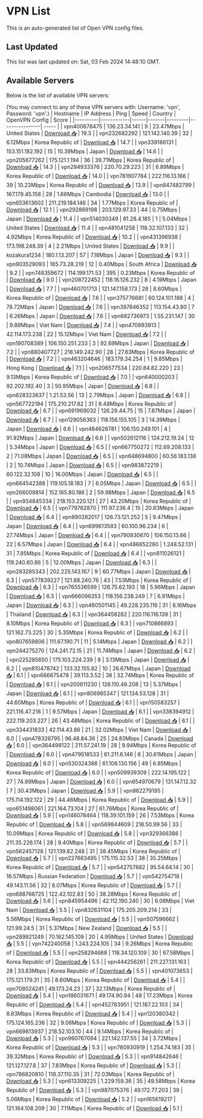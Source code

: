 # VPN List

This is an auto-generated list of Open VPN config files.

## Last Updated

This list was last updated on: Sat, 03 Feb 2024 14:48:10 GMT.

## Available Servers

Below is the list of available VPN servers:

(You may connect to any of these VPN servers with: Username: 'vpn', Password: 'vpn'.)
| Hostname | IP Address | Ping | Speed | Country | OpenVPN Config | Score |
|----------|------------|------|-------|---------|----------------| ----- |
| vpn400678475 | 136.23.34.141 | 9 | 23.47Mbps | United States | [Download 📥](./configs/server_0_US.ovpn) | 19.3 |
| vpn232682292 | 121.142.140.39 | 32 | 6.12Mbps | Korea Republic of | [Download 📥](./configs/server_1_KR.ovpn) | 14.7 |
| vpn339186131 | 153.151.182.192 | 15 | 10.39Mbps | Japan | [Download 📥](./configs/server_2_JP.ovpn) | 14.6 |
| vpn205677262 | 175.121.1.194 | 36 | 39.71Mbps | Korea Republic of | [Download 📥](./configs/server_3_KR.ovpn) | 14.3 |
| vpn294933376 | 220.70.29.223 | 31 | 6.89Mbps | Korea Republic of | [Download 📥](./configs/server_4_KR.ovpn) | 14.0 |
| vpn781907784 | 222.116.13.166 | 39 | 10.23Mbps | Korea Republic of | [Download 📥](./configs/server_5_KR.ovpn) | 13.9 |
| vpn847482799 | 167.179.45.158 | 28 | 1.66Mbps | Cambodia | [Download 📥](./configs/server_6_KH.ovpn) | 13.0 |
| vpn653613602 | 211.219.184.146 | 34 | 1.77Mbps | Korea Republic of | [Download 📥](./configs/server_7_KR.ovpn) | 12.1 |
| vpn292869198 | 203.129.97.33 | 44 | 0.75Mbps | Japan | [Download 📥](./configs/server_8_JP.ovpn) | 11.4 |
| vpn514030349 | 81.28.4.185 | 1 | 5.04Mbps | United States | [Download 📥](./configs/server_9_US.ovpn) | 11.4 |
| vpn481041258 | 118.32.107.133 | 32 | 4.92Mbps | Korea Republic of | [Download 📥](./configs/server_10_KR.ovpn) | 10.2 |
| vpn431396938 | 173.198.248.39 | 4 | 2.21Mbps | United States | [Download 📥](./configs/server_11_US.ovpn) | 9.9 |
| kozakura1234 | 180.1.13.207 | 57 | 7.18Mbps | Japan | [Download 📥](./configs/server_12_JP.ovpn) | 9.3 |
| vpn903529093 | 165.73.28.219 | 12 | 0.40Mbps | South Africa | [Download 📥](./configs/server_13_ZA.ovpn) | 9.2 |
| vpn748359672 | 114.199.171.53 | 395 | 0.23Mbps | Korea Republic of | [Download 📥](./configs/server_14_KR.ovpn) | 9.0 |
| vpn208722452 | 118.16.126.232 | 8 | 4.19Mbps | Japan | [Download 📥](./configs/server_15_JP.ovpn) | 7.7 |
| vpn460701713 | 121.147.158.173 | 28 | 8.60Mbps | Korea Republic of | [Download 📥](./configs/server_16_KR.ovpn) | 7.6 |
| vpn375776681 | 60.124.101.188 | 4 | 78.72Mbps | Japan | [Download 📥](./configs/server_17_JP.ovpn) | 7.6 |
| vpn397846352 | 113.154.43.80 | 7 | 6.26Mbps | Japan | [Download 📥](./configs/server_18_JP.ovpn) | 7.6 |
| vpn682736973 | 1.55.231.147 | 30 | 9.89Mbps | Viet Nam | [Download 📥](./configs/server_19_VN.ovpn) | 7.4 |
| vpn470893813 | 42.114.173.238 | 22 | 15.12Mbps | Viet Nam | [Download 📥](./configs/server_20_VN.ovpn) | 7.2 |
| vpn190708389 | 106.150.251.233 | 3 | 92.69Mbps | Japan | [Download 📥](./configs/server_21_JP.ovpn) | 7.2 |
| vpn880407727 | 218.149.242.90 | 28 | 27.63Mbps | Korea Republic of | [Download 📥](./configs/server_22_KR.ovpn) | 7.2 |
| vpn463204646 | 183.179.34.254 | 1 | 9.85Mbps | Hong Kong | [Download 📥](./configs/server_23_HK.ovpn) | 7.1 |
| vpn206577534 | 220.84.82.220 | 23 | 9.13Mbps | Korea Republic of | [Download 📥](./configs/server_24_KR.ovpn) | 7.0 |
| vpn640000203 | 92.202.192.40 | 3 | 50.95Mbps | Japan | [Download 📥](./configs/server_25_JP.ovpn) | 6.8 |
| vpn628323637 | 1.21.53.56 | 13 | 2.79Mbps | Japan | [Download 📥](./configs/server_26_JP.ovpn) | 6.8 |
| vpn567722194 | 175.210.217.82 | 31 | 9.48Mbps | Korea Republic of | [Download 📥](./configs/server_27_KR.ovpn) | 6.7 |
| vpn691969032 | 126.29.44.75 | 15 | 7.87Mbps | Japan | [Download 📥](./configs/server_28_JP.ovpn) | 6.7 |
| vpn129056363 | 118.156.155.105 | 3 | 14.39Mbps | Japan | [Download 📥](./configs/server_29_JP.ovpn) | 6.6 |
| vpn484628781 | 106.150.249.101 | 4 | 91.92Mbps | Japan | [Download 📥](./configs/server_30_JP.ovpn) | 6.6 |
| vpn502612116 | 124.212.19.24 | 12 | 5.34Mbps | Japan | [Download 📥](./configs/server_31_JP.ovpn) | 6.5 |
| vpn667750272 | 112.69.208.133 | 2 | 71.08Mbps | Japan | [Download 📥](./configs/server_32_JP.ovpn) | 6.5 |
| vpn648694800 | 60.56.183.138 | 2 | 10.74Mbps | Japan | [Download 📥](./configs/server_33_JP.ovpn) | 6.5 |
| vpn983872219 | 60.122.32.108 | 10 | 16.00Mbps | Japan | [Download 📥](./configs/server_34_JP.ovpn) | 6.5 |
| vpn664542388 | 119.105.18.183 | 7 | 6.05Mbps | Japan | [Download 📥](./configs/server_35_JP.ovpn) | 6.5 |
| vpn266009814 | 152.165.80.186 | 2 | 59.98Mbps | Japan | [Download 📥](./configs/server_36_JP.ovpn) | 6.5 |
| vpn934845334 | 218.153.220.121 | 27 | 43.20Mbps | Korea Republic of | [Download 📥](./configs/server_37_KR.ovpn) | 6.5 |
| vpn779762870 | 111.97.236.4 | 15 | 20.83Mbps | Japan | [Download 📥](./configs/server_38_JP.ovpn) | 6.4 |
| vpn890282017 | 126.73.121.252 | 5 | 9.47Mbps | Japan | [Download 📥](./configs/server_39_JP.ovpn) | 6.4 |
| vpn699613583 | 60.100.96.234 | 6 | 27.74Mbps | Japan | [Download 📥](./configs/server_40_JP.ovpn) | 6.4 |
| vpn790930670 | 106.150.13.66 | 22 | 6.57Mbps | Japan | [Download 📥](./configs/server_41_JP.ovpn) | 6.4 |
| vpn486852280 | 1.248.52.131 | 31 | 7.85Mbps | Korea Republic of | [Download 📥](./configs/server_42_KR.ovpn) | 6.4 |
| vpn811026121 | 119.240.60.86 | 5 | 12.00Mbps | Japan | [Download 📥](./configs/server_43_JP.ovpn) | 6.3 |
| vpn283285343 | 202.225.143.167 | 9 | 60.77Mbps | Japan | [Download 📥](./configs/server_44_JP.ovpn) | 6.3 |
| vpn577839227 | 121.88.240.76 | 43 | 7.53Mbps | Korea Republic of | [Download 📥](./configs/server_45_KR.ovpn) | 6.3 |
| vpn765536599 | 126.75.62.193 | 18 | 5.96Mbps | Japan | [Download 📥](./configs/server_46_JP.ovpn) | 6.3 |
| vpn666096353 | 118.156.238.249 | 7 | 6.91Mbps | Japan | [Download 📥](./configs/server_47_JP.ovpn) | 6.3 |
| vpn460501145 | 49.228.235.116 | 31 | 8.16Mbps | Thailand | [Download 📥](./configs/server_48_TH.ovpn) | 6.3 |
| vpn364458282 | 220.116.116.139 | 31 | 8.10Mbps | Korea Republic of | [Download 📥](./configs/server_49_KR.ovpn) | 6.3 |
| vpn710866893 | 121.162.73.225 | 30 | 5.35Mbps | Korea Republic of | [Download 📥](./configs/server_50_KR.ovpn) | 6.2 |
| vpn807659806 | 111.67.190.71 | 11 | 5.14Mbps | Japan | [Download 📥](./configs/server_51_JP.ovpn) | 6.2 |
| vpn244275270 | 124.241.72.15 | 21 | 11.74Mbps | Japan | [Download 📥](./configs/server_52_JP.ovpn) | 6.2 |
| vpn225285650 | 175.103.224.239 | 8 | 3.13Mbps | Japan | [Download 📥](./configs/server_53_JP.ovpn) | 6.2 |
| vpn810478742 | 133.32.155.82 | 10 | 26.67Mbps | Japan | [Download 📥](./configs/server_54_JP.ovpn) | 6.1 |
| vpn666675478 | 39.113.3.52 | 38 | 32.74Mbps | Korea Republic of | [Download 📥](./configs/server_55_KR.ovpn) | 6.1 |
| vpn200611230 | 126.110.49.208 | 13 | 5.37Mbps | Japan | [Download 📥](./configs/server_56_JP.ovpn) | 6.1 |
| vpn806985347 | 121.134.53.128 | 31 | 44.60Mbps | Korea Republic of | [Download 📥](./configs/server_57_KR.ovpn) | 6.1 |
| vpn150583257 | 221.116.47.218 | 1 | 9.57Mbps | Japan | [Download 📥](./configs/server_58_JP.ovpn) | 6.1 |
| vpn338394912 | 222.119.203.227 | 26 | 43.48Mbps | Korea Republic of | [Download 📥](./configs/server_59_KR.ovpn) | 6.1 |
| vpn334431833 | 42.114.43.86 | 21 | 32.02Mbps | Viet Nam | [Download 📥](./configs/server_60_VN.ovpn) | 6.0 |
| vpn478326795 | 96.48.84.36 | 25 | 24.83Mbps | Canada | [Download 📥](./configs/server_61_CA.ovpn) | 6.0 |
| vpn364498122 | 211.57.241.19 | 28 | 9.94Mbps | Korea Republic of | [Download 📥](./configs/server_62_KR.ovpn) | 6.0 |
| vpn479518533 | 61.211.6.146 | 6 | 30.61Mbps | Japan | [Download 📥](./configs/server_63_JP.ovpn) | 6.0 |
| vpn530324388 | 61.108.130.156 | 49 | 6.85Mbps | Korea Republic of | [Download 📥](./configs/server_64_KR.ovpn) | 6.0 |
| vpn509939309 | 222.14.195.122 | 27 | 74.99Mbps | Japan | [Download 📥](./configs/server_65_JP.ovpn) | 6.0 |
| vpn654970679 | 131.147.12.32 | 7 | 30.43Mbps | Japan | [Download 📥](./configs/server_66_JP.ovpn) | 5.9 |
| vpn862279195 | 175.114.192.122 | 29 | 44.46Mbps | Korea Republic of | [Download 📥](./configs/server_67_KR.ovpn) | 5.9 |
| vpn651498061 | 221.164.73.104 | 27 | 61.76Mbps | Korea Republic of | [Download 📥](./configs/server_68_KR.ovpn) | 5.9 |
| vpn146078464 | 118.39.101.159 | 26 | 7.53Mbps | Korea Republic of | [Download 📥](./configs/server_69_KR.ovpn) | 5.8 |
| vpn569844609 | 218.50.99.56 | 33 | 10.09Mbps | Korea Republic of | [Download 📥](./configs/server_70_KR.ovpn) | 5.8 |
| vpn329366386 | 211.35.226.174 | 28 | 9.40Mbps | Korea Republic of | [Download 📥](./configs/server_71_KR.ovpn) | 5.7 |
| vpn562457128 | 121.139.82.248 | 31 | 38.45Mbps | Korea Republic of | [Download 📥](./configs/server_72_KR.ovpn) | 5.7 |
| vpn227663495 | 175.115.32.53 | 38 | 35.25Mbps | Korea Republic of | [Download 📥](./configs/server_73_KR.ovpn) | 5.7 |
| vpn542757882 | 95.54.64.14 | 30 | 16.57Mbps | Russian Federation | [Download 📥](./configs/server_74_RU.ovpn) | 5.7 |
| vpn542754718 | 49.143.11.56 | 32 | 8.07Mbps | Korea Republic of | [Download 📥](./configs/server_75_KR.ovpn) | 5.7 |
| vpn688768725 | 122.42.102.83 | 50 | 38.28Mbps | Korea Republic of | [Download 📥](./configs/server_76_KR.ovpn) | 5.6 |
| vpn845954496 | 42.112.190.240 | 30 | 6.08Mbps | Viet Nam | [Download 📥](./configs/server_77_VN.ovpn) | 5.5 |
| vpn832631104 | 175.205.209.214 | 33 | 5.56Mbps | Korea Republic of | [Download 📥](./configs/server_78_KR.ovpn) | 5.5 |
| vpn507596662 | 121.99.24.5 | 31 | 5.37Mbps | New Zealand | [Download 📥](./configs/server_79_NZ.ovpn) | 5.5 |
| vpn289921249 | 70.162.145.109 | 20 | 4.95Mbps | United States | [Download 📥](./configs/server_80_US.ovpn) | 5.5 |
| vpn742240058 | 1.243.224.105 | 34 | 9.26Mbps | Korea Republic of | [Download 📥](./configs/server_81_KR.ovpn) | 5.5 |
| vpn258294668 | 118.34.120.109 | 30 | 67.58Mbps | Korea Republic of | [Download 📥](./configs/server_82_KR.ovpn) | 5.5 |
| vpn444256261 | 211.227.131.163 | 28 | 33.83Mbps | Korea Republic of | [Download 📥](./configs/server_83_KR.ovpn) | 5.5 |
| vpn401073653 | 175.121.179.31 | 35 | 8.60Mbps | Korea Republic of | [Download 📥](./configs/server_84_KR.ovpn) | 5.4 |
| vpn708024241 | 49.173.24.23 | 37 | 32.13Mbps | Korea Republic of | [Download 📥](./configs/server_85_KR.ovpn) | 5.4 |
| vpn186031671 | 49.174.90.94 | 48 | 17.23Mbps | Korea Republic of | [Download 📥](./configs/server_86_KR.ovpn) | 5.4 |
| vpn452783951 | 121.187.22.103 | 34 | 8.83Mbps | Korea Republic of | [Download 📥](./configs/server_87_KR.ovpn) | 5.4 |
| vpn120380342 | 175.124.165.236 | 32 | 9.06Mbps | Korea Republic of | [Download 📥](./configs/server_88_KR.ovpn) | 5.3 |
| vpn669813937 | 218.52.103.10 | 44 | 9.14Mbps | Korea Republic of | [Download 📥](./configs/server_89_KR.ovpn) | 5.3 |
| vpn960767094 | 221.142.137.55 | 34 | 3.72Mbps | Korea Republic of | [Download 📥](./configs/server_90_KR.ovpn) | 5.3 |
| vpn780930919 | 1.254.74.183 | 35 | 39.32Mbps | Korea Republic of | [Download 📥](./configs/server_91_KR.ovpn) | 5.3 |
| vpn914842646 | 121.127.127.8 | 37 | 7.83Mbps | Korea Republic of | [Download 📥](./configs/server_92_KR.ovpn) | 5.3 |
| vpn786820810 | 118.37.110.35 | 31 | 72.03Mbps | Korea Republic of | [Download 📥](./configs/server_93_KR.ovpn) | 5.3 |
| vpn613309225 | 1.229.159.36 | 35 | 49.58Mbps | Korea Republic of | [Download 📥](./configs/server_94_KR.ovpn) | 5.3 |
| vpn987075376 | 49.172.77.203 | 39 | 5.06Mbps | Korea Republic of | [Download 📥](./configs/server_95_KR.ovpn) | 5.2 |
| vpn165619217 | 121.164.108.209 | 30 | 7.11Mbps | Korea Republic of | [Download 📥](./configs/server_96_KR.ovpn) | 5.1 |
